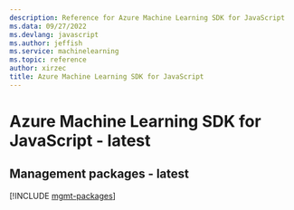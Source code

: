 ```yaml
---
description: Reference for Azure Machine Learning SDK for JavaScript
ms.data: 09/27/2022
ms.devlang: javascript
ms.author: jeffish
ms.service: machinelearning
ms.topic: reference
author: xirzec
title: Azure Machine Learning SDK for JavaScript
---
```

# Azure Machine Learning SDK for JavaScript - latest

## Management packages - latest
[!INCLUDE [mgmt-packages](machine-learning-mgmt-index.md)]